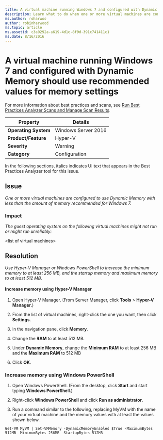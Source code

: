 ```yaml
---
title: A virtual machine running Windows 7 and configured with Dynamic Memory should use recommended values for memory settings
description: Learn what to do when one or more virtual machines are configured to use Dynamic Memory with less than the amount of memory recommended for Windows 7.
ms.author: roharwoo
author: robinharwood
ms.topic: article
ms.assetid: c3a0292a-a619-4d1c-8f9d-391c741411c1
ms.date: 8/16/2016
---
```

# A virtual machine running Windows 7 and configured with Dynamic Memory should use recommended values for memory settings

For more information about best practices and scans, see [Run Best Practices Analyzer Scans and Manage Scan Results](/previous-versions/windows/it-pro/windows-server-2012-R2-and-2012/hh831400(v=ws.11)).

|Property|Details|
|-|-|
|**Operating System**|Windows Server 2016|
|**Product/Feature**|Hyper-V|
|**Severity**|Warning|
|**Category**|Configuration|

In the following sections, italics indicates UI text that appears in the Best Practices Analyzer tool for this issue.

## Issue
*One or more virtual machines are configured to use Dynamic Memory with less than the amount of memory recommended for Windows 7.*

### Impact
*The guest operating system on the following virtual machines might not run or might run unreliably:*

\<list of virtual machines>

## Resolution
*Use Hyper-V Manager or Windows PowerShell to increase the minimum memory to at least 256 MB, and the startup memory and maximum memory to at least 512 MB.*

#### Increase memory using Hyper-V Manager

1.  Open Hyper-V Manager. (From Server Manager, click **Tools** > **Hyper-V Manager**.)

2.  From the list of virtual machines, right-click the one you want, then click **Settings**.

3.  In the navigation pane, click **Memory**.

4.  Change the **RAM** to at least 512 MB.

5.  Under **Dynamic Memory**,  change the **Minimum RAM** to at least 256 MB and the **Maximum RAM** to 512 MB

6.  Click **OK**.

### Increase memory using Windows PowerShell

1.  Open Windows PowerShell. (From the desktop, click **Start** and start typing **Windows PowerShell**.)

2.  Right-click **Windows PowerShell** and click **Run as administrator**.

3.  Run a command similar to the following, replacing MyVM with the name  of your virtual machine and the memory values with at least the values shown below.

```
Get-VM MyVM | Set-VMMemory -DynamicMemoryEnabled $True -MaximumBytes 512MB -MinimumBytes 256MB -StartupBytes 512MB
```
